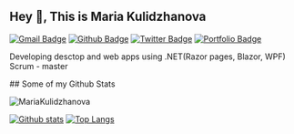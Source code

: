 ## Hey 👋, This is Maria Kulidzhanova
[![Gmail Badge](https://img.shields.io/badge/-maria.kulidzhanova@gmail.com-c14438?style=flat&logo=Gmail&logoColor=white&link=mailto:maria.kulidzhanova@gmail.com)](mailto:maria.kulidzhanova@gmail.com) [![Github Badge](https://img.shields.io/badge/-MariaKulidzhanova-grey?style=flat&logo=github&logoColor=white&link=https://github.com/MariaKulidzhanova/)](https://www.github.com/MariaKulidzhanova/) [![Twitter Badge](https://img.shields.io/badge/-MariyaK09787320-00acee?style=flat&logo=twitter&logoColor=white&link=https://twitter.com/MariyaK09787320/)](https://www.twitter.com/MariyaK09787320/) [![Portfolio Badge](https://img.shields.io/badge/portfolio-web-blue?style=flat&link=https://github.com/MariyaKulidzhanova/)](https://github.com/MariyaKulidzhanova/) <p align='left'>Developing desctop and web apps using .NET(Razor pages, Blazor, WPF)
Scrum - master
</p>
## Some of my Github Stats
<p align=left> <img src=https://komarev.com/ghpvc/?username=MariaKulidzhanova alt=MariaKulidzhanova /> </p>

[![Github stats](https://github-readme-stats.vercel.app/api?username=MariaKulidzhanova&show_icons=true&include_all_commits=true)](https://github.com/MariaKulidzhanova/github-readme-stats)
[![Top Langs](https://github-readme-stats.vercel.app/api/top-langs/?username=MariaKulidzhanova&layout=compact)](https://github.com/MariaKulidzhanova/github-readme-stats)
